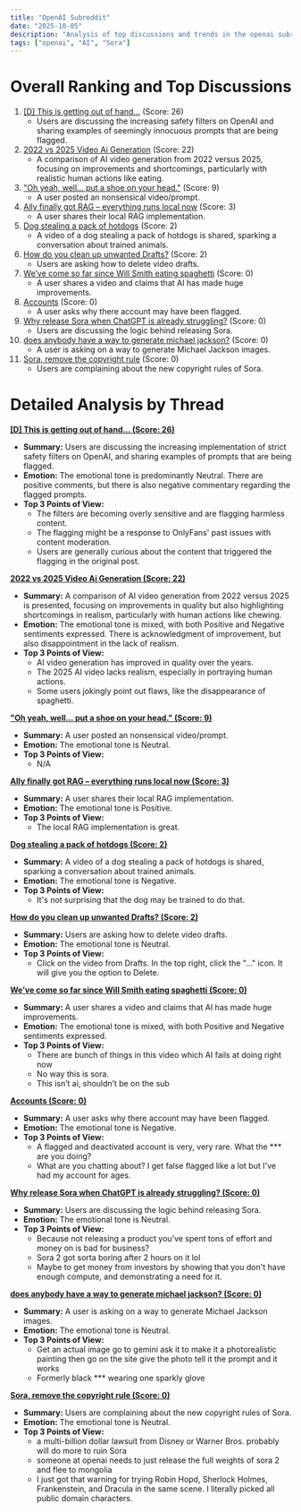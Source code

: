 ```yaml
---
title: "OpenAI Subreddit"
date: "2025-10-05"
description: "Analysis of top discussions and trends in the openai subreddit"
tags: ["openai", "AI", "Sora"]
---
```


# Overall Ranking and Top Discussions
1.  [[D] This is getting out of hand…](https://i.redd.it/l68xigko6ctf1.jpeg) (Score: 26)
    *   Users are discussing the increasing safety filters on OpenAI and sharing examples of seemingly innocuous prompts that are being flagged.
2.  [2022 vs 2025 Video Ai Generation](https://v.redd.it/c04c2ecuwbtf1) (Score: 22)
    *   A comparison of AI video generation from 2022 versus 2025, focusing on improvements and shortcomings, particularly with realistic human actions like eating.
3.  ["Oh yeah, well... put a shoe on your head."](https://v.redd.it/tiijcpdn5ctf1) (Score: 9)
    *   A user posted an nonsensical video/prompt.
4.  [Ally finally got RAG – everything runs local now](https://www.reddit.com/gallery/1nyw0wo) (Score: 3)
    *   A user shares their local RAG implementation.
5.  [Dog stealing a pack of hotdogs](https://v.redd.it/1roaojw9kctf1) (Score: 2)
    *   A video of a dog stealing a pack of hotdogs is shared, sparking a conversation about trained animals.
6.  [How do you clean up unwanted Drafts?](https://www.reddit.com/r/OpenAI/comments/1nyxmmc/how_do_you_clean_up_unwanted_drafts/) (Score: 2)
    *   Users are asking how to delete video drafts.
7.  [We’ve come so far since Will Smith eating spaghetti](https://v.redd.it/8ckr0vhc6ctf1) (Score: 0)
    *   A user shares a video and claims that AI has made huge improvements.
8.  [Accounts](https://www.reddit.com/r/OpenAI/comments/1nyt162/accounts/) (Score: 0)
    *   A user asks why there account may have been flagged.
9.  [Why release Sora when ChatGPT is already struggling?](https://www.reddit.com/r/OpenAI/comments/1nyt5an/why_release_sora_when_chatgpt_is_already/) (Score: 0)
    *   Users are discussing the logic behind releasing Sora.
10. [does anybody have a way to generate michael jackson?](https://www.reddit.com/r/OpenAI/comments/1nytrrw/does_anybody_have_a_way_to_generate_michael/) (Score: 0)
    *   A user is asking on a way to generate Michael Jackson images.
11. [Sora, remove the copyright rule](https://www.reddit.com/r/OpenAI/comments/1nywicb/sora_remove_the_copyright_rule/) (Score: 0)
    *   Users are complaining about the new copyright rules of Sora.

# Detailed Analysis by Thread
**[[D] This is getting out of hand… (Score: 26)](https://i.redd.it/l68xigko6ctf1.jpeg)**
*   **Summary:** Users are discussing the increasing implementation of strict safety filters on OpenAI, and sharing examples of prompts that are being flagged.
*   **Emotion:** The emotional tone is predominantly Neutral. There are positive comments, but there is also negative commentary regarding the flagged prompts.
*   **Top 3 Points of View:**
    *   The filters are becoming overly sensitive and are flagging harmless content.
    *   The flagging might be a response to OnlyFans' past issues with content moderation.
    *   Users are generally curious about the content that triggered the flagging in the original post.

**[2022 vs 2025 Video Ai Generation (Score: 22)](https://v.redd.it/c04c2ecuwbtf1)**
*   **Summary:** A comparison of AI video generation from 2022 versus 2025 is presented, focusing on improvements in quality but also highlighting shortcomings in realism, particularly with human actions like chewing.
*   **Emotion:** The emotional tone is mixed, with both Positive and Negative sentiments expressed. There is acknowledgment of improvement, but also disappointment in the lack of realism.
*   **Top 3 Points of View:**
    *   AI video generation has improved in quality over the years.
    *   The 2025 AI video lacks realism, especially in portraying human actions.
    *   Some users jokingly point out flaws, like the disappearance of spaghetti.

**["Oh yeah, well... put a shoe on your head." (Score: 9)](https://v.redd.it/tiijcpdn5ctf1)**
*   **Summary:** A user posted an nonsensical video/prompt.
*   **Emotion:** The emotional tone is Neutral.
*   **Top 3 Points of View:**
    *   N/A

**[Ally finally got RAG – everything runs local now (Score: 3)](https://www.reddit.com/gallery/1nyw0wo)**
*   **Summary:** A user shares their local RAG implementation.
*   **Emotion:** The emotional tone is Positive.
*   **Top 3 Points of View:**
    *   The local RAG implementation is great.

**[Dog stealing a pack of hotdogs (Score: 2)](https://v.redd.it/1roaojw9kctf1)**
*   **Summary:** A video of a dog stealing a pack of hotdogs is shared, sparking a conversation about trained animals.
*   **Emotion:** The emotional tone is Negative.
*   **Top 3 Points of View:**
    *   It's not surprising that the dog may be trained to do that.

**[How do you clean up unwanted Drafts? (Score: 2)](https://www.reddit.com/r/OpenAI/comments/1nyxmmc/how_do_you_clean_up_unwanted_drafts/)**
*   **Summary:** Users are asking how to delete video drafts.
*   **Emotion:** The emotional tone is Neutral.
*   **Top 3 Points of View:**
    *   Click on the video from Drafts. In the top right, click the "..." icon. It will give you the option to Delete.

**[We’ve come so far since Will Smith eating spaghetti (Score: 0)](https://v.redd.it/8ckr0vhc6ctf1)**
*   **Summary:** A user shares a video and claims that AI has made huge improvements.
*   **Emotion:** The emotional tone is mixed, with both Positive and Negative sentiments expressed.
*   **Top 3 Points of View:**
    *   There are bunch of things in this video which AI fails at doing right now
    *   No way this is sora.
    *   This isn’t ai, shouldn’t be on the sub

**[Accounts (Score: 0)](https://www.reddit.com/r/OpenAI/comments/1nyt162/accounts/)**
*   **Summary:** A user asks why there account may have been flagged.
*   **Emotion:** The emotional tone is Negative.
*   **Top 3 Points of View:**
    *   A flagged and deactivated account is very, very rare. What the *** are you doing?
    *   What are you chatting about? I get false flagged like a lot but I've had my account for ages.

**[Why release Sora when ChatGPT is already struggling? (Score: 0)](https://www.reddit.com/r/OpenAI/comments/1nyt5an/why_release_sora_when_chatgpt_is_already/)**
*   **Summary:** Users are discussing the logic behind releasing Sora.
*   **Emotion:** The emotional tone is Neutral.
*   **Top 3 Points of View:**
    *   Because not releasing a product you’ve spent tons of effort and money on is bad for business?
    *   Sora 2 got sorta boring after 2 hours on it lol
    *   Maybe to get money from investors by showing that you don't have enough compute, and demonstrating a need for it.

**[does anybody have a way to generate michael jackson? (Score: 0)](https://www.reddit.com/r/OpenAI/comments/1nytrrw/does_anybody_have_a_way_to_generate_michael/)**
*   **Summary:** A user is asking on a way to generate Michael Jackson images.
*   **Emotion:** The emotional tone is Neutral.
*   **Top 3 Points of View:**
    *   Get an actual image go to gemini ask it to make it a photorealistic painting then go on the site give the photo tell it the prompt and it works
    *   Formerly black *** wearing one sparkly glove

**[Sora, remove the copyright rule (Score: 0)](https://www.reddit.com/r/OpenAI/comments/1nywicb/sora_remove_the_copyright_rule/)**
*   **Summary:** Users are complaining about the new copyright rules of Sora.
*   **Emotion:** The emotional tone is Neutral.
*   **Top 3 Points of View:**
    *   a multi-billion dollar lawsuit from Disney or Warner Bros. probably will do more to ruin Sora
    *   someone at openai needs to just release the full weights of sora 2 and flee to mongolia
    *   I just got that warning for trying Robin Hopd, Sherlock Holmes, Frankenstein, and Dracula in the same scene. I literally picked all public domain characters.

